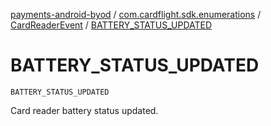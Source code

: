 [payments-android-byod](../../index.md) / [com.cardflight.sdk.enumerations](../index.md) / [CardReaderEvent](index.md) / [BATTERY_STATUS_UPDATED](./-b-a-t-t-e-r-y_-s-t-a-t-u-s_-u-p-d-a-t-e-d.md)

# BATTERY_STATUS_UPDATED

`BATTERY_STATUS_UPDATED`

Card reader battery status updated.

